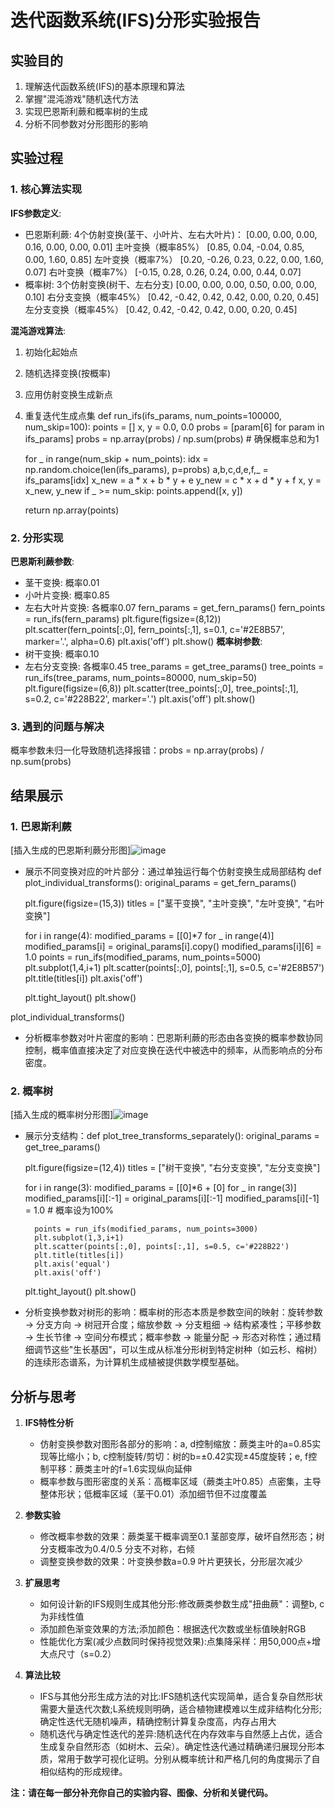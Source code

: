 # 迭代函数系统(IFS)分形实验报告

## 实验目的

1. 理解迭代函数系统(IFS)的基本原理和算法
2. 掌握"混沌游戏"随机迭代方法
3. 实现巴恩斯利蕨和概率树的生成
4. 分析不同参数对分形图形的影响

## 实验过程

### 1. 核心算法实现

**IFS参数定义**:
- 巴恩斯利蕨: 4个仿射变换(茎干、小叶片、左右大叶片)：
[0.00, 0.00, 0.00, 0.16, 0.00, 0.00, 0.01]
主叶变换（概率85%）
[0.85, 0.04, -0.04, 0.85, 0.00, 1.60, 0.85]
左叶变换（概率7%）
[0.20, -0.26, 0.23, 0.22, 0.00, 1.60, 0.07]
右叶变换（概率7%）
[-0.15, 0.28, 0.26, 0.24, 0.00, 0.44, 0.07]
- 概率树: 3个仿射变换(树干、左右分支)
[0.00, 0.00, 0.00, 0.50, 0.00, 0.00, 0.10]
右分支变换（概率45%）
[0.42, -0.42, 0.42, 0.42, 0.00, 0.20, 0.45]
左分支变换（概率45%）
[0.42, 0.42, -0.42, 0.42, 0.00, 0.20, 0.45]

**混沌游戏算法**:
1. 初始化起始点
2. 随机选择变换(按概率)
3. 应用仿射变换生成新点
4. 重复迭代生成点集
def run_ifs(ifs_params, num_points=100000, num_skip=100):
    points = []
    x, y = 0.0, 0.0 
    probs = [param[6] for param in ifs_params]
    probs = np.array(probs) / np.sum(probs)  # 确保概率总和为1
    
    for _ in range(num_skip + num_points):
        idx = np.random.choice(len(ifs_params), p=probs)
        a,b,c,d,e,f,_ = ifs_params[idx]
        x_new = a * x + b * y + e
        y_new = c * x + d * y + f
        x, y = x_new, y_new
        if _ >= num_skip:
            points.append([x, y])
    
    return np.array(points)
### 2. 分形实现

**巴恩斯利蕨参数**:
- 茎干变换: 概率0.01
- 小叶片变换: 概率0.85
- 左右大叶片变换: 各概率0.07
    fern_params = get_fern_params()
    fern_points = run_ifs(fern_params)
    plt.figure(figsize=(8,12))
    plt.scatter(fern_points[:,0], fern_points[:,1], 
               s=0.1, c='#2E8B57', marker='.', alpha=0.6)
    plt.axis('off')
    plt.show()
**概率树参数**:
- 树干变换: 概率0.10
- 左右分支变换: 各概率0.45
    tree_params = get_tree_params()
    tree_points = run_ifs(tree_params, num_points=80000, num_skip=50)
    plt.figure(figsize=(6,8))
    plt.scatter(tree_points[:,0], tree_points[:,1],
               s=0.2, c='#228B22', marker='.')
    plt.axis('off')
    plt.show()
### 3. 遇到的问题与解决
概率参数未归一化导致随机选择报错：probs = np.array(probs) / np.sum(probs)
## 结果展示

### 1. 巴恩斯利蕨
[插入生成的巴恩斯利蕨分形图]![image](https://github.com/user-attachments/assets/028c9a4d-d5f8-4ddd-8d47-191e332c4559)

- 展示不同变换对应的叶片部分：通过单独运行每个仿射变换生成局部结构
def plot_individual_transforms():
    original_params = get_fern_params()
    
    plt.figure(figsize=(15,3))
    titles = ["茎干变换", "主叶变换", "左叶变换", "右叶变换"]
    
    for i in range(4):
        modified_params = [[0]*7 for _ in range(4)]
        modified_params[i] = original_params[i].copy()
        modified_params[i][6] = 1.0
        points = run_ifs(modified_params, num_points=5000)
        plt.subplot(1,4,i+1)
        plt.scatter(points[:,0], points[:,1], s=0.5, c='#2E8B57')
        plt.title(titles[i])
        plt.axis('off')
    
    plt.tight_layout()
    plt.show()

plot_individual_transforms()
- 分析概率参数对叶片密度的影响：巴恩斯利蕨的形态由各变换的概率参数协同控制，概率值直接决定了对应变换在迭代中被选中的频率，从而影响点的分布密度。

### 2. 概率树 
[插入生成的概率树分形图]![image](https://github.com/user-attachments/assets/c626de92-8a1c-4129-8c59-f603ad14c0e9)

- 展示分支结构：def plot_tree_transforms_separately():
    original_params = get_tree_params()
    
    plt.figure(figsize=(12,4))
    titles = ["树干变换", "右分支变换", "左分支变换"]
    
    for i in range(3):
        modified_params = [[0]*6 + [0] for _ in range(3)]
        modified_params[i][:-1] = original_params[i][:-1]
        modified_params[i][-1] = 1.0  # 概率设为100%
        
        points = run_ifs(modified_params, num_points=3000)
        plt.subplot(1,3,i+1)
        plt.scatter(points[:,0], points[:,1], s=0.5, c='#228B22')
        plt.title(titles[i])
        plt.axis('equal')
        plt.axis('off')
    
    plt.tight_layout()
    plt.show()
- 分析变换参数对树形的影响：概率树的形态本质是参数空间的映射：旋转参数 → 分支方向 → 树冠开合度；缩放参数 → 分支粗细 → 结构紧凑性；平移参数 → 生长节律 → 空间分布模式；概率参数 → 能量分配 → 形态对称性；通过精细调节这些"生长基因"，可以生成从标准分形树到特定树种（如云杉、榕树）的连续形态谱系，为计算机生成植被提供数学模型基础。

## 分析与思考

1. **IFS特性分析**
   - 仿射变换参数对图形各部分的影响：a, d控制缩放：蕨类主叶的a=0.85实现等比缩小；b, c控制旋转/剪切：树的b=±0.42实现±45度旋转；e, f控制平移：蕨类主叶的f=1.6实现纵向延伸
   - 概率参数与图形密度的关系：高概率区域（蕨类主叶0.85）点密集，主导整体形状；低概率区域（茎干0.01）添加细节但不过度覆盖

2. **参数实验**
   - 修改概率参数的效果：蕨类茎干概率调至0.1	茎部变厚，破坏自然形态；树分支概率改为0.4/0.5	分支不对称，右倾
   - 调整变换参数的效果：叶变换参数a=0.9	叶片更狭长，分形层次减少

3. **扩展思考**
   - 如何设计新的IFS规则生成其他分形:修改蕨类参数生成"扭曲蕨"：调整b, c为非线性值
   - 添加颜色渐变效果的方法;添加颜色：根据迭代次数或坐标值映射RGB
   - 性能优化方案(减少点数同时保持视觉效果):点集降采样：用50,000点+增大点尺寸（s=0.2）

4. **算法比较**
   - IFS与其他分形生成方法的对比:IFS随机迭代实现简单，适合复杂自然形状需要大量迭代次数;L系统规则明确，适合植物建模难以生成非结构化分形;确定性迭代无随机噪声，精确控制计算复杂度高，内存占用大
   - 随机迭代与确定性迭代的差异:随机迭代在内存效率与自然感上占优，适合生成复杂自然形态（如树木、云朵）。确定性迭代通过精确递归展现分形本质，常用于数学可视化证明。分别从概率统计和严格几何的角度揭示了自相似结构的形成规律。

**注：请在每一部分补充你自己的实验内容、图像、分析和关键代码。**
